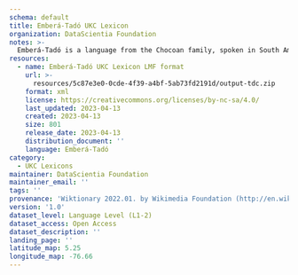 ```yaml
---
schema: default
title: Emberá-Tadó UKC Lexicon
organization: DataScientia Foundation
notes: >-
  Emberá-Tadó is a language from the Chocoan family, spoken in South America. The UKC Lexicon of Emberá-Tadó is represented as a lexico-semantic network. It consists of words, word senses, synsets, as well as sense-level and synset-level relationships.
resources:
  - name: Emberá-Tadó UKC Lexicon LMF format
    url: >-
      resources/5c87e3e0-0cde-4f39-a4bf-5ab73fd2191d/output-tdc.zip
    format: xml
    license: https://creativecommons.org/licenses/by-nc-sa/4.0/
    last_updated: 2023-04-13
    created: 2023-04-13
    size: 801
    release_date: 2023-04-13
    distribution_document: ''
    language: Emberá-Tadó
category:
  - UKC Lexicons
maintainer: DataScientia Foundation
maintainer_email: ''
tags: ''
provenance: 'Wiktionary 2022.01. by Wikimedia Foundation (http://en.wiktionary.org); Princeton WordNet 2.1 by Princeton University (https://wordnet.princeton.edu)'
version: '1.0'
dataset_level: Language Level (L1-2)
dataset_access: Open Access
dataset_description: ''
landing_page: ''
latitude_map: 5.25
longitude_map: -76.66
---
```

